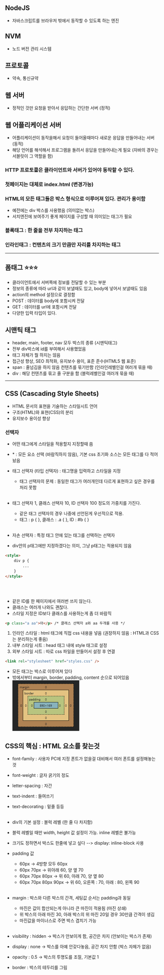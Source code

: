 ## NodeJS
- 자바스크립트를 브라우저 밖에서 동작할 수 있도록 하는 엔진

## NVM
- 노드 버전 관리 시스템

## 프로토콜
- 약속, 통신규약

## 웹 서버
- 정적인 것만 요청을 받아서 응답하는 간단한 서버 (정적)

## 웹 어플리케이션 서버
- 어플리케이션이 동작을해서 요청이 들어올때마다 새로운 응답을 만들어내는 서버 (동적)
- 해당 언어를 해석해서 프로그램을 돌려서 응답을 만들어내는게 필요 (자바의 경우는 서블릿이 그 역할을 함)

### HTTP 프로토콜은 클라이언트와 서버가 있어야 동작할 수 있다.

### 첫페이지는 대체로 index.html (변경가능)

### HTML의 모든 태그들은 박스 형식으로 이루어져 있다. 관리가 용이함
- 예전에는 div 박스를 사용했음 (의미없는 박스)
- 서치엔진에 보여주기 좋게 페이지를 구성할 때 의미있는 태그가 필요

### 블록태그 : 한 줄을 전부 차지하는 태그
### 인라인태그 : 컨텐츠의 크기 만큼만 자리를 차지하는 태그

-------------------

## 폼태그 ⭐⭐⭐
- 클라이언트에서 서버쪽에 정보를 전달할 수 있는 부분
- 정보의 종류에 따라 url과 같이 보낼때도 있고, body에 넣어서 보낼때도 있음
- action의 method 설정으로 결정함
- POST : 데이터를 body에 포함시켜 전달
- GET : 데이터를 url에 포함시켜 전달
- 다양한 입력 타입이 있다.

## 시맨틱 태그
- header, main, footer, nav 모두 박스의 종류 (시맨틱태그)
- 전부 div박스에 id를 부여해서 사용했었음
- 태그 자체가 뭘 하지는 않음
- 접근성 향상, SEO 최적화, 유지보수 용이, 표준 준수(HTML5 웹 표준)
- span : 줄넘김을 하지 않음 컨텐츠를 묶기만함 (인라인레벨인걸 여러개 묶을 때)
- div : 해당 컨텐츠를 묶고 줄 구분을 함 (블럭레벨인걸 여러개 묶을 때)

----------------

## CSS (Cascading Style Sheets)
- HTML 문서의 표현을 기술하는 스타일시트 언어
- 구조(HTML)와 표현(CSS)의 분리
- 유지보수 용이성 향상

### 선택자
- 어떤 태그에게 스타일을 적용할지 지정할때 씀
- \* : 모든 요소 선택 (바람직하지 않음), 기본 css 초기화 소스는 모든 태그를 다 적어놨음
- 태그 선택자 (타입 선택자) : 태그명을 입력하고 스타일을 지정
    - 태그 선택자의 문제 : 동일한 태그가 여러개인데 다르게 표현하고 싶은 경우를 처리 못함<br><br>

- 태그 선택자 1, 클래스 선택자 10, ID 선택자 100 정도의 가중치를 가진다.
  - 같은 태그 선택자의 경우 나중에 선언된게 우선적으로 적용.
  - 태그 : p { }, 클래스 : .a { }, ID : #b { }<br><br>

- 자손 선택자 : 특정 태그 안에 있는 태그를 선택하는 선택자
- div안의 p태그에만 지정하겠다는 의미, 그냥 p태그는 적용되지 않음
```html
<style>
    div p {
        ...
    }
</style>
```

<br><br>
- 같은 ID를 한 페이지에서 여러번 쓰지 않는다.
- 클래스는 여러개 나와도 괜찮다.
- 스타일 지정은 ID보다 클래스를 사용하는게 좀 더 바람직
```html
<p class="a aa">아</p> /* 클래스 선택자 a와 aa 두개를 사용 */
```

1. 인라인 스타일 : html 태그에 직접 css 내용을 넣음 (권장하지 않음 : HTML과 CSS는 분리하는게 좋음)
2. 내부 스타일 시트 : head 태그 내에 style 태그로 설정
3. 외부 스타일 시트 : 따로 css 파일을 만들어서 설정 후 연결
```html
<link rel="stylesheet" href="styles.css" />
```
- 모든 태그는 박스로 이루어져 있다
- 밖에서부터 margin, border, padding, content 순으로 되어있음
![img.png](img.png)

## CSS의 핵심 : HTML 요소를 찾는것

- font-family : 사용자 PC에 지정 폰트가 없을걸 대비해서 여러 폰트를 설정해놓는것
- font-weight : 글자 굵기의 정도
- letter-spacing : 자간
- text-indent : 들여쓰기
- text-decorating : 밑줄 등등<br><br>

- div의 기본 설정 : 블럭 레벨 (한 줄 다 차지함)
- 블럭 레벨일 때만 width, height 값 설정이 가능. inline 레벨은 불가능
- 크기도 정하면서 박스도 한줄에 넣고 싶다 --> display: inline-block 사용
- padding 값
  - 60px -> 4방향 모두 60px
  - 60px 70px -> 위아래 60, 양 옆 70
  - 60px 70px 80px -> 위 60, 아래 70, 양 옆 80
  - 60px 70px 80px 90px -> 위 60, 오른쪽 : 70, 아래 : 80, 왼쪽 90<br></br>

- margin : 박스와 다른 박스의 간격, 세팅값 순서는 padding과 동일
    - 마진은 값이 합산되는게 아니라 큰 마진이 적용됨 (마진 상쇄)
    - 위 박스의 아래 마진 30, 아래 박스의 위 마진 20일 경우 30만큼 간격이 생김
    - 마진값을 마이너스로 주면 박스 겹치기 가능<br></br>

- visibility : hidden -> 박스가 안보이게 함, 공간은 차지 (안보이는 박스가 존재)
- display : none -> 박스를 아예 안갖다놓음, 공간 차지 안함 (박스 자체가 없음)
- opacity : 0.5 -> 박스의 투명도를 조절, 기본값 1
- border : 박스의 테두리를 그림